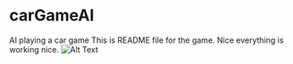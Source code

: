 # carGameAI
AI playing a car game
This is README file for the game.
Nice everything is working nice.
![Alt Text]([[https://media.giphy.com/media/vFKqnCdLPNOKc/giphy.gif](https://github.com/piyushraj707/carGameAI/blob/main/DEMO.gif)https://github.com/piyushraj707/carGameAI/blob/main/DEMO.gif](https://github.com/piyushraj707/carGameAI/blob/main/DEMO.gif?raw=true)https://github.com/piyushraj707/carGameAI/blob/main/DEMO.gif?raw=true)
